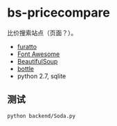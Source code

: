 # bs-pricecompare

比价搜索站点（页面？）。

* [furatto](http://icalialabs.github.io/furatto/)
* [Font Awesome](http://fortawesome.github.io/Font-Awesome/)
* [BeautifulSoup](http://www.crummy.com/software/BeautifulSoup/)
* [bottle](http://bottlepy.org/)
* python 2.7, sqlite

## 测试

    python backend/Soda.py